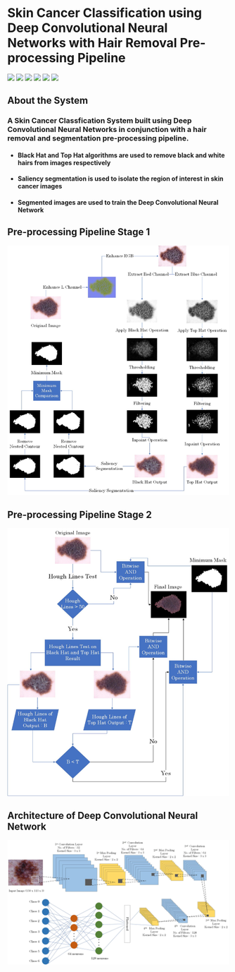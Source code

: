# Skin Cancer Classification using Deep Convolutional Neural Networks with Hair Removal Pre-processing Pipeline


![](https://img.shields.io/badge/Python-3.8.5-blue?style=for-the-badge&logo=Python)
![](https://img.shields.io/badge/NumPy-1.19.2-blue?style=for-the-badge&logo=NumPy)
![](https://img.shields.io/badge/Keras-2.10-blue?style=for-the-badge&logo=keras)
![](https://img.shields.io/badge/Tensorflow-2.10-orange?style=for-the-badge&logo=tensorflow)
![](https://img.shields.io/badge/Scikit--Learn-1.3.0-orange?style=for-the-badge&logo=scikitlearn)
![](https://img.shields.io/badge/OpenCV-4.7.0-blue?style=for-the-badge&logo=opencv)

## About the System

### A Skin Cancer Classfication System built using Deep Convolutional Neural Networks in conjunction with a hair removal and segmentation pre-processing pipeline.

* #### Black Hat and Top Hat algorithms are used to remove black and white hairs from images respectively

* #### Saliency segmentation is used to isolate the region of interest in skin cancer images

* #### Segmented images are used to train the Deep Convolutional Neural Network

## Pre-processing Pipeline Stage 1

![](/assets/Pipeline_1.jpg)

## Pre-processing Pipeline Stage 2

![](/assets/Pipeline_2.jpg)

## Architecture of Deep Convolutional Neural Network

![](/assets/CNN.jpg)
